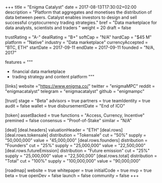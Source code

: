 +++
title = "Enigma Catalyst"
date = 2017-08-13T17:30:02+02:00
description = "Platform that aggregates and monetises the distribution of data between peers. Catalyst enables investors to design and sell successful cryptocurrency trading strategies."
bref = "Data marketplace for data analysts, scientists and traders "
weight = 20
draft = false

trustRating = "A-"
dealRating = "B+"
softCap = "N/A"
hardCap = "$45 M"
platform = "Native"
industry = "Data marketplace"
currencyAccepted = "BTC, ETH"
startDate = 2017-09-11
endDate = 2017-09-11
founded = "N/A, 2017"

features = """
- financial data marketplace
- trading strategy and content platform
"""

[links]
  website ="https://www.enigma.co/"
  twitter = "enigmaMPC"
  reddit = "enigmacatalyst"
  telegram = "enigmacatalyst"
  github = "enigmampc"

[trust]
  stage = "Beta"
  advisors = true
  partners = true
  teamIdentity = true
  audit = false
  wallet = true
  disbursementDate = "End of ICO"

[token]
  assetBacked = true
  functions = "Access, Currency, Incentive"
  premined = false
  consensus = "Proof-of-Stake"
  similar = "N/A"

[deal]
  [deal.headers]
    valuationHeader = "ETH"
  [deal.rows]
    [deal.rows.tokensale]
      distribution = "Tokensale"
      cut = "50%"
      supply = "50,000,000"
      value = "45,000,000"
    [deal.rows.founders]
      distribution = "Founders"
      cut = "25%"
      supply = "25,000,000"
      value = "22,500,000"
    [deal.rows.futureEmission]
      distribution = "Future emission"
      cut = "25%"
      supply = "25,000,000"
      value = "22,500,000"
    [deal.rows.total]
      distribution = "Total"
      cut = "100%"
      supply = "100,000,000"
      value = "90,000,000"

[roadmap]
  website = true
  whitepaper = true
  initialCode = true
  mvp = true
  beta = true
  openDev = false
  launch = false
  community = false
+++
